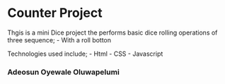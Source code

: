 # Counter Project

Thgis is a mini Dice project the performs basic dice rolling operations of three sequence;
    -   With a roll botton

Technologies used include;
    - Html
    - CSS
    - Javascript

### Adeosun Oyewale Oluwapelumi